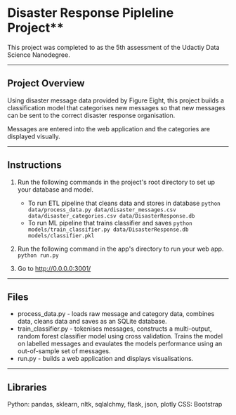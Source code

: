 # Disaster Response Pipleline Project**
This project was completed to as the 5th assessment of the Udactiy Data Science Nanodegree.

----

## Project Overview
Using disaster message data provided by Figure Eight, this project builds a classification model that categorises new messages so that new messages can be sent to the correct disaster response organisation.

Messages are entered into the web application and the categories are displayed visually.

---

## Instructions
1. Run the following commands in the project's root directory to set up your database and model.

    - To run ETL pipeline that cleans data and stores in database
        `python data/process_data.py data/disaster_messages.csv data/disaster_categories.csv data/DisasterResponse.db`
    - To run ML pipeline that trains classifier and saves
        `python models/train_classifier.py data/DisasterResponse.db models/classifier.pkl`

2. Run the following command in the app's directory to run your web app.
    `python run.py`

3. Go to http://0.0.0.0:3001/

---

## Files

* process_data.py - loads raw message and category data, combines data, cleans data and saves as an SQLite database.
* train_classifier.py - tokenises messages, constructs a multi-output, random forest classifier model using cross validation. Trains the model on labelled messages and evaulates the models performance using an out-of-sample set of messages.
* run.py - builds a web application and displays visualisations.

---

## Libraries
Python: pandas, sklearn, nltk, sqlalchmy, flask, json, plotly
CSS: Bootstrap